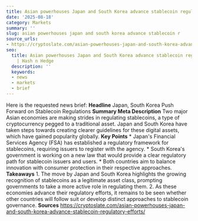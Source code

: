 ```yaml
---
title: Asian powerhouses Japan and South Korea advance stablecoin regulatory efforts
date: '2025-08-18'
category: Markets
summary: ''
slug: asian powerhouses japan and south korea advance stablecoin r
source_urls:
- https://cryptoslate.com/asian-powerhouses-japan-and-south-korea-advance-stablecoin-regulatory-efforts/
seo:
  title: Asian powerhouses Japan and South Korea advance stablecoin regulatory efforts
    | Hash n Hedge
  description: ''
  keywords:
  - news
  - markets
  - brief
---
```


Here is the requested news brief:  **Headline** Japan, South Korea Push Forward on Stablecoin Regulations  **Summary Meta Description** Two major Asian economies are making strides in regulating stablecoins, a type of cryptocurrency pegged to a traditional asset. Japan and South Korea have taken steps towards creating clearer guidelines for these digital assets, which have gained popularity globally.  **Key Points**  * Japan's Financial Services Agency (FSA) has established a regulatory framework for stablecoins, requiring issuers to register with the agency. * South Korea's government is working on a new law that would provide a clear regulatory path for stablecoin issuers and users. * Both countries aim to balance innovation with consumer protection in their respective approaches.  **Takeaways**  1. The move by Japan and South Korea highlights the growing recognition of stablecoins as a legitimate asset class, prompting governments to take a more active role in regulating them. 2. As these economies advance their regulatory efforts, it remains to be seen whether other countries will follow suit or develop distinct approaches to stablecoin governance.  **Sources** https://cryptoslate.com/asian-powerhouses-japan-and-south-korea-advance-stablecoin-regulatory-efforts/ 
